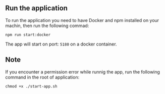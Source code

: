 ## Run the application
To run the application you need to have Docker and npm installed on your machin, then run the following commad:
```
npm run start:docker
```
The app will start on port: ```5180``` on a docker container.
## Note
If you encounter a permission error while runnig the app, run the following command in the root of application:
```
chmod +x ./start-app.sh
```

